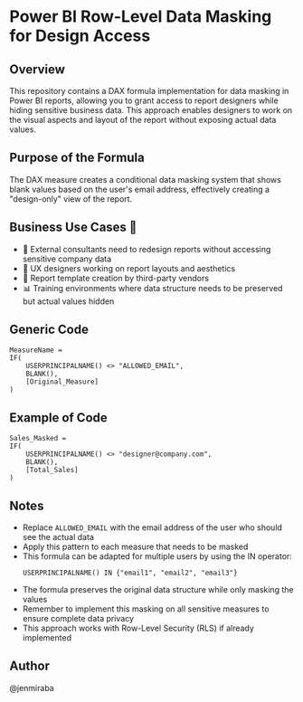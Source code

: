 # Power BI Row-Level Data Masking for Design Access

## Overview
This repository contains a DAX formula implementation for data masking in Power BI reports, allowing you to grant access to report designers while hiding sensitive business data. This approach enables designers to work on the visual aspects and layout of the report without exposing actual data values.

## Purpose of the Formula
The DAX measure creates a conditional data masking system that shows blank values based on the user's email address, effectively creating a "design-only" view of the report.

## Business Use Cases 🎯
- 🎨 External consultants need to redesign reports without accessing sensitive company data
- 👥 UX designers working on report layouts and aesthetics
- 🔄 Report template creation by third-party vendors
- 📊 Training environments where data structure needs to be preserved but actual values hidden

## Generic Code
```
MeasureName = 
IF(
    USERPRINCIPALNAME() <> "ALLOWED_EMAIL",
    BLANK(),
    [Original_Measure]
)
```

## Example of Code
```
Sales_Masked = 
IF(
    USERPRINCIPALNAME() <> "designer@company.com",
    BLANK(),
    [Total_Sales]
)
```

## Notes
- Replace `ALLOWED_EMAIL` with the email address of the user who should see the actual data
- Apply this pattern to each measure that needs to be masked
- This formula can be adapted for multiple users by using the IN operator:
  ```
  USERPRINCIPALNAME() IN {"email1", "email2", "email3"}
  ```
- The formula preserves the original data structure while only masking the values
- Remember to implement this masking on all sensitive measures to ensure complete data privacy
- This approach works with Row-Level Security (RLS) if already implemented

## Author
@jenmiraba
